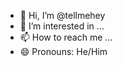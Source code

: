 - 👋 Hi, I’m @tellmehey
- 👀 I’m interested in ...
- 📫 How to reach me ...
- 😄 Pronouns: He/Him
<!---
tellmehey/tellmehey is a ✨ special ✨ repository because its `README.md` (this file) appears on your GitHub profile.
You can click the Preview link to take a look at your changes.
--->
